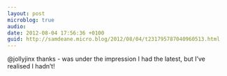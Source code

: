 ```yaml
---
layout: post
microblog: true
audio: 
date: 2012-08-04 17:56:36 +0100
guid: http://samdeane.micro.blog/2012/08/04/t231795787040960513.html
---
```

@jollyjinx thanks - was under the impression I had the latest, but I’ve realised I hadn’t!
